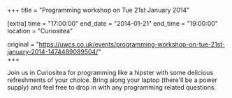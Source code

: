 +++
title = "Programming workshop on Tue 21st January 2014"

[extra]
time = "17:00:00"
end_date = "2014-01-21"
end_time = "19:00:00"
location = "Curiositea"

original = "https://uwcs.co.uk/events/programming-workshop-on-tue-21st-january-2014-1474489089504/"    
+++

Join us in Curiositea for programming like a hipster with some delicious refreshments of your choice. Bring along your laptop (there'll be a power supply) and feel free to drop in with any programming related questions.

